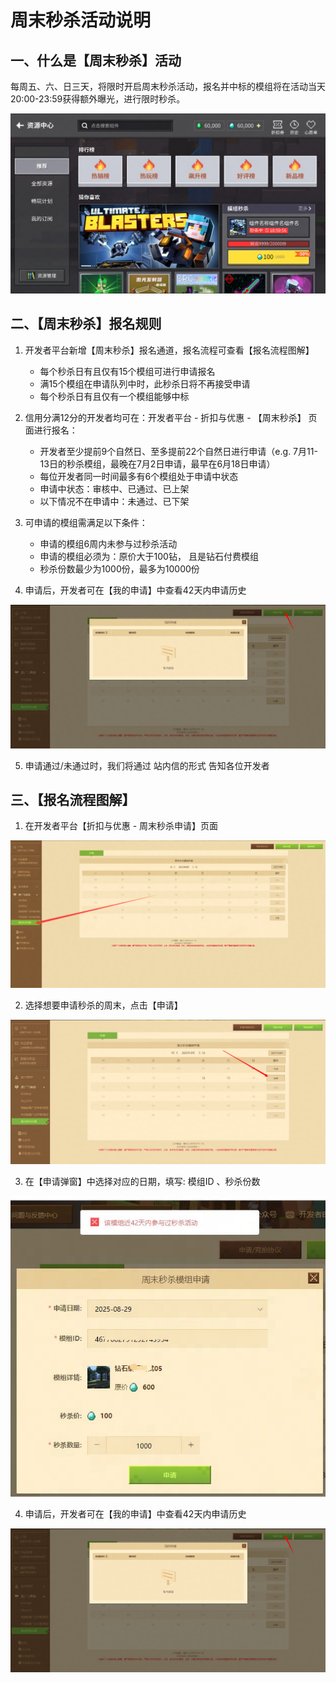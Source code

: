 # 周末秒杀活动说明

## 一、什么是【周末秒杀】活动

每周五、六、日三天，将限时开启周末秒杀活动，报名并中标的模组将在活动当天20:00-23:59获得额外曝光，进行限时秒杀。

![48](./images/zhoumo_miaosha/0_0.png)

## 二、【周末秒杀】报名规则

1. 开发者平台新增【周末秒杀】报名通道，报名流程可查看【报名流程图解】
   - 每个秒杀日有且仅有15个模组可进行申请报名
   - 满15个模组在申请队列中时，此秒杀日将不再接受申请
   - 每个秒杀日有且仅有一个模组能够中标

2. 信用分满12分的开发者均可在：开发者平台 - 折扣与优惠 - 【周末秒杀】 页面进行报名：
   - 开发者至少提前9个自然日、至多提前22个自然日进行申请（e.g. 7月11-13日的秒杀模组，最晚在7月2日申请，最早在6月18日申请）
   - 每位开发者同一时间最多有6个模组处于申请中状态
   - 申请中状态：审核中、已通过、已上架
   - 以下情况不在申请中：未通过、已下架

3. 可申请的模组需满足以下条件：
   - 申请的模组6周内未参与过秒杀活动
   - 申请的模组必须为：原价大于100钻， 且是钻石付费模组
   - 秒杀份数最少为1000份，最多为10000份

4. 申请后，开发者可在【我的申请】中查看42天内申请历史

![48](./images/zhoumo_miaosha/0_1.png)

5. 申请通过/未通过时，我们将通过 站内信的形式 告知各位开发者

## 三、【报名流程图解】

1. 在开发者平台【折扣与优惠 - 周末秒杀申请】页面

![48](./images/zhoumo_miaosha/0_2.png)

2. 选择想要申请秒杀的周末，点击【申请】

![48](./images/zhoumo_miaosha/0_3.png)

3. 在【申请弹窗】中选择对应的日期，填写: 模组ID 、秒杀份数

![48](./images/zhoumo_miaosha/0_4.png)

4. 申请后，开发者可在【我的申请】中查看42天内申请历史

![48](./images/zhoumo_miaosha/0_5.png)